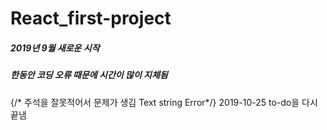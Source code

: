 # React_first-project
##### 2019년 9월 새로운 시작

##### 한동안 코딩 오류 때문에 시간이 많이 지체됨

{/* 주석을 잘못적어서 문제가 생김 Text string Error*/}
2019-10-25
to-do을 다시 끝냄
